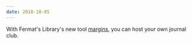 ```yaml
---
date: 2018-10-05
---
```


With Fermat's Library's new tool [margins](https://fermatslibrary.com/margins), you can host your own journal club.
